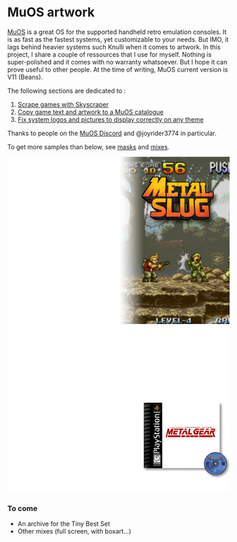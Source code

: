 # MuOS artwork

[MuOS](https://muos.dev) is a great OS for the supported handheld retro emulation consoles. It is as fast as the fastest systems, yet customizable to your needs. But IMO, it lags behind heavier systems such Knulli when it comes to artwork. In this project, I share a couple of ressources that I use for myself. Nothing is super-polished and it comes with no warranty whatsoever. But I hope it can prove useful to other people. At the time of writing, MuOS current version is V11 (Beans).

The following sections are dedicated to :

1. [Scrape games with Skyscraper](https://github.com/gerpy/muos-artwork/tree/master/games-scraping)
2. [Copy game text and artwork to a MuOS catalogue](https://github.com/gerpy/muos-artwork/tree/master/build-catalogue)
3. [Fix system logos and pictures to display correctly on any theme](https://github.com/gerpy/muos-artwork/tree/master/system-outline)

Thanks to people on the [MuOS Discord](https://discord.gg/USS5ybVtDz) and @joyrider3774 in particular.

To get more samples than below, see [masks](https://github.com/gerpy/muos-artwork/tree/master/games-scraping/masks) and [mixes](https://github.com/gerpy/muos-artwork/tree/master/games-scraping/mixes).

<kbd>
  <img src="games-scraping/masks/samples/mslug-muos-grain-low.png">
</kbd>

<kbd>
  <img src="games-scraping/mixes/samples/simple-box-cart.png">
</kbd>

### To come

- An archive for the Tiny Best Set
- Other mixes (full screen, with boxart...)


